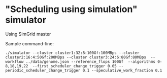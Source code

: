 # "Scheduling using simulation" simulator

Using SimGrid master

Sample command-line:

```
./simulator --cluster cluster1:32:8:100Gf:100MBps --cluster cluster2:16:4:50Gf:200MBps --cluster cluster3:24:6:80Gf:80MBps  --workflow ../data/genome.json --reference_flops 100Gf  --algorithms 0-8,18,19,22  --first_scheduler_change_trigger 0.05 --periodic_scheduler_change_trigger 0.1 --speculative_work_fraction 0.1
```

